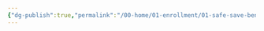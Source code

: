 ```yaml
---
{"dg-publish":true,"permalink":"/00-home/01-enrollment/01-safe-save-benefits/","title":"SafeSave Benefits"}
---
```


